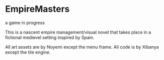 # EmpireMasters
a game in progress

This is a nascent empire management/visual novel that takes place in a fictional medievel setting inspired by Spain.  

All art assets are by Noyemi except the menu frame.  All code is by Xibanya except the tile engine.

